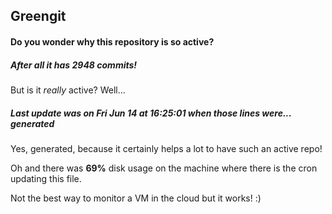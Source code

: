 ## Greengit

#### Do you wonder why this repository is so active?

##### After all it has 2948 commits!

But is it *really* active? Well...

##### Last update was on Fri Jun 14 at 16:25:01 when those lines were... generated

Yes, generated, because it certainly helps a lot to have such an active repo!

Oh and there was **69%** disk usage on the machine
where there is the cron updating this file.

Not the best way to monitor a VM in the cloud but it works! :)
